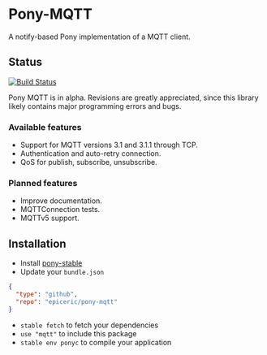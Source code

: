 # Pony-MQTT

A notify-based Pony implementation of a MQTT client.

## Status

[![Build Status](https://travis-ci.org/EpicEric/pony-mqtt.svg?branch=master)](https://travis-ci.org/EpicEric/pony-mqtt)

Pony MQTT is in alpha. Revisions are greatly appreciated, since this library likely contains major programming errors and bugs.

### Available features

* Support for MQTT versions 3.1 and 3.1.1 through TCP.
* Authentication and auto-retry connection.
* QoS for publish, subscribe, unsubscribe.

### Planned features

* Improve documentation.
* MQTTConnection tests.
* MQTTv5 support.

## Installation

* Install [pony-stable](https://github.com/ponylang/pony-stable)
* Update your `bundle.json`

```json
{ 
  "type": "github",
  "repo": "epiceric/pony-mqtt"
}
```

* `stable fetch` to fetch your dependencies
* `use "mqtt"` to include this package
* `stable env ponyc` to compile your application
